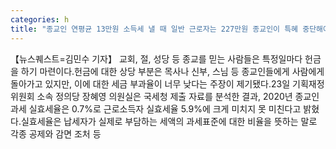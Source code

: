 ```yaml
---
categories: h
title: "종교인 연평균 13만원 소득세 낼 때 일반 근로자는 227만원 종교인이 특혜 중단해야"
---
```

【뉴스퀘스트=김민수 기자】 교회, 절, 성당 등 종교를 믿는 사람들은 특정일마다 헌금을 하기 마련이다.헌금에 대한 상당 부분은 목사나 신부, 스님 등 종교인들에게 사람에게 돌아가고 있지만, 이에 대한 세금 부과율이 너무 낮다는 주장이 제기됐다.23일 기획재정위원회 소속 정의당 장혜영 의원실은 국세청 제출 자료를 분석한 결과, 2020년 종교인과세 실효세율은 0.7%로 근로소득자 실효세율 5.9%에 크게 미치지 못 미친다고 밝혔다.실효세율은 납세자가 실제로 부담하는 세액의 과세표준에 대한 비율을 뜻하는 말로 각종 공제와 감면 조처 등